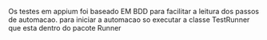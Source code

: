 Os testes em appium foi baseado EM BDD para facilitar a leitura dos passos de automacao.
para iniciar a automacao so executar a classe TestRunner que esta dentro do pacote Runner
